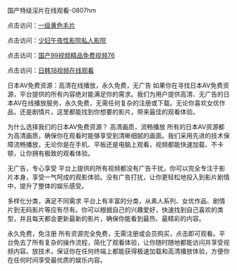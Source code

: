 国产特级淫片在线观看-0807hm

点击访问：<a href="https://heiliao2dmwwy.pages.dev">一级黄色毛片</a>

点击访问：<a href="https://heiliaoe8ajia.pages.dev">少妇午夜性影院私人影院</a>

点击访问：<a href="https://heiliaoow5kzm.pages.dev">国产99视频精品免费视频76</a>

点击访问：<a href="https://heiliaoxqkkct.pages.dev">日韩18视频在线观看</a>

日本AV免费资源：高清在线播放，永久免费，无广告
如果你在寻找日本AV免费资源，平台提供的所有内容绝对能满足你的需求。我们为用户提供高清、无广告的日本AV在线播放服务，永久免费，无需任何复杂的注册或下载。无论你喜欢女优作品，还是剧情片，这里都能找到你想要的影片，带来最佳的观看体验。

为什么选择我们的日本AV免费资源？
高清画质，流畅播放
所有的日本AV资源都为高清画质，确保你在观看时能够享受到清晰细腻的画面。我们采用先进的技术保障流畅播放，无论你是在手机、平板还是电脑上观看，视频都能快速加载、不卡顿，让你拥有极致的观看体验。

无广告，专心享受
平台上提供的所有视频都没有广告干扰，你可以完全专注于影片本身，享受一气呵成的观影体验。没有广告打扰，让你更轻松地投入到影片剧情中，提升了整体的娱乐感受。

多样化分类，满足不同需求
平台上有丰富的分类，从素人系列、女优作品、剧情片到无码影片等应有尽有。你可以根据自己的兴趣爱好，快速找到自己喜欢的类型，并且每天都会更新最新的影片，确保你能看到最热、最精彩的内容。

永久免费，免注册
所有资源完全免费，无需注册或会员购买，点击即可观看。平台免去了所有复杂的操作流程，简化了观看体验，让你随时随地都能访问并享受视频内容。放技术，保证你在任何终端上都能获得极速加载和高清播放体验，方便你在任何时间享受最优质的娱乐内容。


<span style="display:none;">[Canonical link](https://github.com/xlin156/34678 ）</span>
